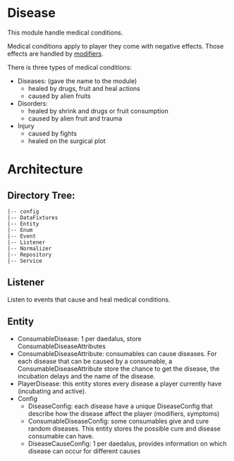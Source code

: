 # Disease
This module handle medical conditions.

Medical conditions apply to player they come with negative effects.
Those effects are handled by [modifiers](../Modifier/README.md).

There is three types of medical conditions:
- Diseases: (gave the name to the module)
  - healed by drugs, fruit and heal actions
  - caused by alien fruits
- Disorders:
  - healed by shrink and drugs or fruit consumption
  - caused by alien fruit and trauma
- Injury
  - caused by fights
  - healed on the surgical plot

# Architecture 

## Directory Tree:
    |-- config
    |-- DataFixtures
    |-- Entity
    |-- Enum
    |-- Event
    |-- Listener
    |-- Normalizer
    |-- Repository
    |-- Service


## Listener
Listen to events that cause and heal medical conditions.

## Entity
- ConsumableDisease: 1 per daedalus, store ConsumableDiseaseAttributes
- ConsumableDiseaseAttribute: consumables can cause diseases. For each disease that can be caused by a consumable, a ConsumableDiseaseAttribute store the chance to get the disease, the incubation delays and the name of the disease.
- PlayerDisease: this entity stores every disease a player currently have (incubating and active).
- Config
  - DiseaseConfig: each disease have a unique DiseaseConfig that describe how the disease affect the player (modifiers, symptoms)
  - ConsumableDiseaseConfig: some consumables give and cure random diseases. This entity stores the possible cure and disease consumable can have.
  - DiseaseCauseConfig: 1 per daedalus, provides information on which disease can occur for different causes
